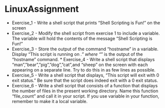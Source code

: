 # LinuxAssignment
* Exercise_1 - Write a shell script that prints “Shell Scripting is Fun!” on the screen  
* Exercise_2 - Modify the shell script from exercise 1 to include a variable. The variable will hold the contents of the message “Shell Scripting is Fun!”  
* Exercise_3 - Store the output of the command “hostname” in a variable. Display “This script is running on _.” where “_” is the output of the “hostname” command.  * Exercise_4 - Write a shell script that displays “man”,”bear”,”pig”,”dog”,”cat”,and “sheep” on the screen with each appearing on a separate line. Try to do this in as few lines as possible.  
* Exercise_5 - Write a shell script that displays, “This script will exit with 0 exit status.” Be sure that the script does indeed exit with a 0 exit status.
* Exercise_6 - Write a shell script that consists of a function that displays the number of files in the present working directory. Name this function “file_count” and call it in your script. If you use variable in your function, remember to make it a local variable.
